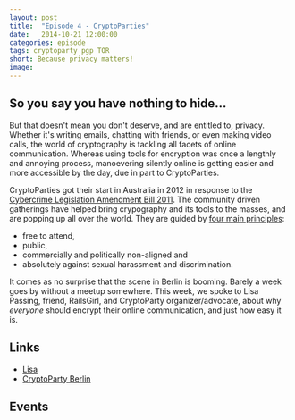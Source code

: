 ```yaml
---
layout: post
title:  "Episode 4 - CryptoParties"
date:   2014-10-21 12:00:00
categories: episode
tags: cryptoparty pgp TOR
short: Because privacy matters!
image:
---
```


<!-- Soundcloud link goes here -->

## So you say you have nothing to hide...

But that doesn't mean you don't deserve, and are entitled to, privacy. Whether it's writing emails, chatting with friends, or even making video calls, the world of cryptography is tackling all facets of online communication. Whereas using tools for encryption was once a lengthly and annoying process, manoevering silently online is getting easier and more accessible by the day, due in part to CryptoParties.

CryptoParties got their start in Australia in 2012 in response to the [Cybercrime Legislation Amendment Bill 2011](http://en.wikipedia.org/wiki/CryptoParty). The community driven gatherings have helped bring crypography and its tools to the masses, and are popping up all over the world. They are guided by [four main principles](http://www.cryptoparty.in/guiding_principles):

* free to attend,
* public,
* commercially and politically non-aligned and
* absolutely against sexual harassment and discrimination.

It comes as no surprise that the scene in Berlin is booming. Barely a week goes by without a meetup somewhere. This week, we spoke to Lisa Passing, friend, RailsGirl, and CryptoParty organizer/advocate, about why _everyone_ should encrypt their online communication, and just how easy it is.

## Links
* [Lisa](http://lislis.de/)
* [CryptoParty Berlin](http://www.cryptoparty.in/berlin)

## Events


